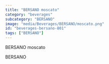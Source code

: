 ```yaml
---
title: "BERSANO moscato"
category: "beverages"
subcategory: "BERSANO"
image: "media/Beverages/BERSANO/moscato.png"
id: "beverages-bersano-801"
tags: ["BERSANO"]
---
```


BERSANO moscato

BERSANO
